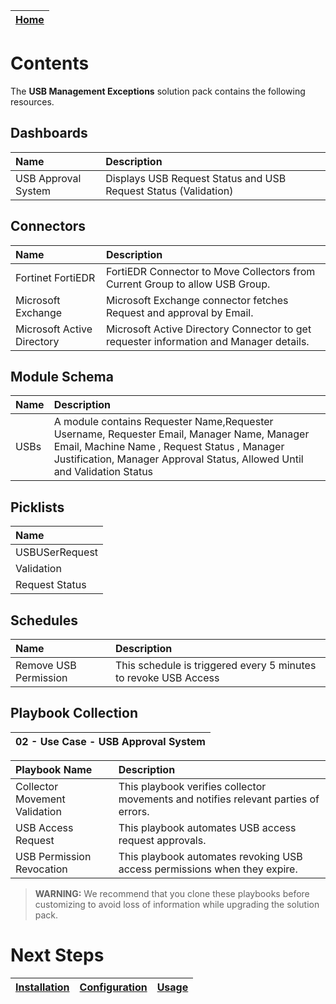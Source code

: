 | [Home](../README.md) |
| -------------------- |

# Contents

The **USB Management Exceptions** solution pack contains the following resources.

## Dashboards 

| Name                                      | Description                                                                                                                                                                            |
|:------------------------------------------|:---------------------------------------------------------------------------------------------------------------------------------------------------------------------------------------|
| USB Approval System                       | Displays USB Request Status and USB Request Status (Validation)                                                                                                                        |
## Connectors

| Name                                    | Description                                                                                                                                         |
|:----------------------------------------|:----------------------------------------------------------------------------------------------------------------------------------------------------|
| Fortinet FortiEDR                       | FortiEDR Connector to Move Collectors from Current Group to allow USB Group.                                                                         |
| Microsoft Exchange                      | Microsoft Exchange connector fetches Request and approval by Email.                                                                                 |
| Microsoft Active Directory              | Microsoft Active Directory Connector to get requester information and Manager details.                                                              |



## Module Schema

| Name         | Description                                                                                  |
|:-------------|:---------------------------------------------------------------------------------------------|
| USBs         | A module contains Requester Name,Requester Username, Requester Email, Manager Name, Manager Email, Machine Name , Request Status , Manager Justification, Manager Approval Status, Allowed Until and  Validation Status|


## Picklists

| Name                                   |
|:---------------------------------------|
| USBUSerRequest                         |
| Validation                             |
| Request Status                         |


## Schedules

| Name                                                                 | Description                                                                                   |
|:---------------------------------------------------------------------|:----------------------------------------------------------------------------------------------|
| Remove USB Permission                                                | This schedule is triggered every 5 minutes to revoke USB Access                               |


## Playbook Collection

| 02 - Use Case - USB Approval System   |
| :------------------------------------ |

| Playbook Name                                              | Description                                                                                 |
|:-----------------------------------------------------------|:--------------------------------------------------------------------------------------------|
| Collector Movement Validation                                             | This playbook verifies collector movements and notifies relevant parties of errors.                                  |
| USB Access Request                                    |     This playbook automates USB access request approvals.      |
| USB Permission Revocation                                        | This playbook automates revoking USB access permissions when they expire.                                      |


>**WARNING:** We recommend that you clone these playbooks before customizing to avoid loss of information while upgrading the solution pack.

# Next Steps

| [Installation](./setup.md#installation) | [Configuration](./setup.md#configuration) | [Usage](./usage.md) |
|-----------------------------------------|-------------------------------------------|---------------------|
